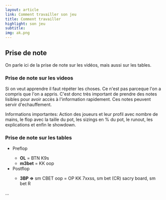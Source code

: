 ```yaml
---
layout: article
link: Comment travailler son jeu
title: Comment travailler
highlight: son jeu
subtitle: 
img: ak.png
---
```


<div class="py-16 bg-white overflow-hidden lg:py-16s">
  <div class="relative max-w-xl mx-auto px-4 sm:px-6 lg:px-8 lg:max-w-screen-xl">
    <h2 class="text-center mt-1 text-4xl tracking-tight leading-10 font-semibold text-gray-900 sm:leading-none sm:text-6xl lg:text-5xl xl:text-5xl">
      Prise de note
    </h2>
    <div class="max-w-3xl mx-auto">
      <p class="text-left max-w-3xl mx-auto mt-12 text-xl leading-7 text-gray-500 text-justify">
        On parle ici de la prise de note sur les vidéos, mais aussi sur les tables.
      </p>
      <h3 class="mt-12 text-xl tracking-tight leading-10 font-semibold text-gray-900 sm:leading-none sm:text-4xl lg:text-2xl xl:text-2xl">
        Prise de note sur les videos
      </h3>
      <p class="text-left max-w-3xl mx-auto mt-12 text-xl leading-7 text-gray-500 text-justify">
        Si on veut apprendre il faut répéter les choses. Ce n'est pas parceque l'on a compris que l'on a appris. C'est donc très important de prendre des notes lisibles pour avoir accès à l'information rapidement. Ces notes peuvent servir d'echauffement.
      </p>
      <p class="text-left max-w-3xl mx-auto mt-12 text-xl leading-7 text-gray-500 text-justify">
        Informations importantes: Action des joueurs et leur profil avec nombre de mains, le flop avec la taille du pot, les sizings en % du pot, le runout, les explications et enfin le showdown.
      </p>
      <h3 class="mt-12 text-xl tracking-tight leading-10 font-semibold text-gray-900 sm:leading-none sm:text-4xl lg:text-2xl xl:text-2xl">
        Prise de note sur les tables
      </h3>
      <ul class="text-left max-w-3xl mx-auto mt-6 text-xl leading-7 text-gray-500 list-disc list-inside">
        <li>Preflop</li>
        <ul class="text-lg leading-7 text-gray-500 list-disc">
          <li><b>OL</b> = BTN K9s</li>
          <li><b>m3bet</b> = KK oop</li>
        </ul>
        <li>Postflop</li>
        <ul class="max-w-xl text-lg leading-7 text-gray-500 list-disc list-inside">
          <li><b>3BP =></b> sm CBET oop = OP KK 7xxss, sm bet (CR) sacry board, sm bet R</li>
        </ul>
      </ul>
      <p class="text-left max-w-3xl mx-auto mt-12 text-xl leading-7 text-gray-500 text-justify">
        ...
      </p>
    </div>
  </div>
</div>
